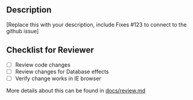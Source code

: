 ## Description

\[Replace this with your description, include Fixes #123 to connect to the github issue\]

## Checklist for Reviewer

- [ ] Review code changes
- [ ] Review changes for Database effects
- [ ] Verify change works in IE browser

More details about this can be found in [docs/review.md](docs/review.md)
